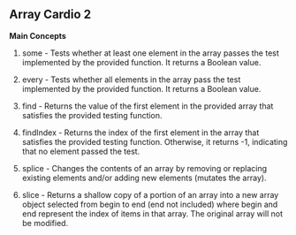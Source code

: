 ## Array Cardio 2

**Main Concepts**

1. some - Tests whether at least one element in the array passes the test implemented by the provided function. It returns a Boolean value. 

2. every - Tests whether all elements in the array pass the test implemented by the provided function. It returns a Boolean value.

3. find - Returns the value of the first element in the provided array that satisfies the provided testing function.

4. findIndex - Returns the index of the first element in the array that satisfies the provided testing function. Otherwise, it returns -1, indicating that no element passed the test.

5. splice - Changes the contents of an array by removing or replacing existing elements and/or adding new elements (mutates the array).

6. slice - Returns a shallow copy of a portion of an array into a new array object selected from begin to end (end not included) where begin and end represent the index of items in that array. The original array will not be modified.
